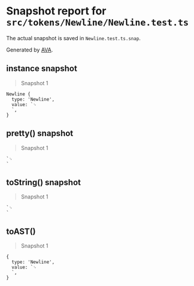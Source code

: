 # Snapshot report for `src/tokens/Newline/Newline.test.ts`

The actual snapshot is saved in `Newline.test.ts.snap`.

Generated by [AVA](https://ava.li).

## instance snapshot

> Snapshot 1

    Newline {
      type: 'Newline',
      value: `␊
      `,
    }

## pretty() snapshot

> Snapshot 1

    `␊
    `

## toString() snapshot

> Snapshot 1

    `␊
    `

## toAST()

> Snapshot 1

    {
      type: 'Newline',
      value: `␊
      `,
    }
